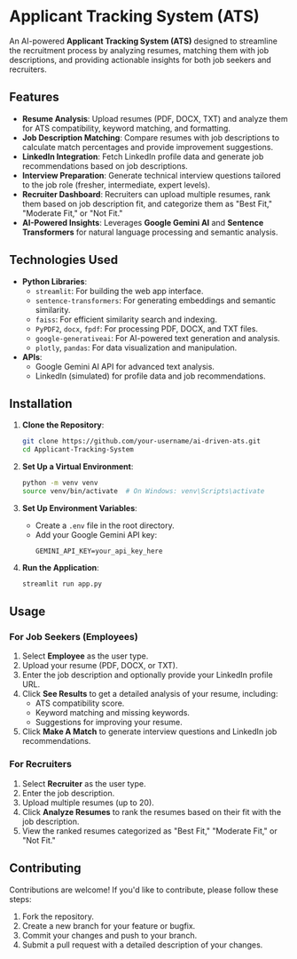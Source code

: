 # Applicant Tracking System (ATS)

An AI-powered **Applicant Tracking System (ATS)** designed to streamline the recruitment process by analyzing resumes, matching them with job descriptions, and providing actionable insights for both job seekers and recruiters.

## Features

- **Resume Analysis**: Upload resumes (PDF, DOCX, TXT) and analyze them for ATS compatibility, keyword matching, and formatting.
- **Job Description Matching**: Compare resumes with job descriptions to calculate match percentages and provide improvement suggestions.
- **LinkedIn Integration**: Fetch LinkedIn profile data and generate job recommendations based on job descriptions.
- **Interview Preparation**: Generate technical interview questions tailored to the job role (fresher, intermediate, expert levels).
- **Recruiter Dashboard**: Recruiters can upload multiple resumes, rank them based on job description fit, and categorize them as "Best Fit," "Moderate Fit," or "Not Fit."
- **AI-Powered Insights**: Leverages **Google Gemini AI** and **Sentence Transformers** for natural language processing and semantic analysis.

## Technologies Used

- **Python Libraries**:
  - `streamlit`: For building the web app interface.
  - `sentence-transformers`: For generating embeddings and semantic similarity.
  - `faiss`: For efficient similarity search and indexing.
  - `PyPDF2`, `docx`, `fpdf`: For processing PDF, DOCX, and TXT files.
  - `google-generativeai`: For AI-powered text generation and analysis.
  - `plotly`, `pandas`: For data visualization and manipulation.
- **APIs**:
  - Google Gemini AI API for advanced text analysis.
  - LinkedIn (simulated) for profile data and job recommendations.

## Installation

1. **Clone the Repository**:
   ```bash
   git clone https://github.com/your-username/ai-driven-ats.git
   cd Applicant-Tracking-System
   ```

2. **Set Up a Virtual Environment**:
   ```bash
   python -m venv venv
   source venv/bin/activate  # On Windows: venv\Scripts\activate
   ```


3. **Set Up Environment Variables**:
   - Create a `.env` file in the root directory.
   - Add your Google Gemini API key:
     ```plaintext
     GEMINI_API_KEY=your_api_key_here
     ```

4. **Run the Application**:
   ```bash
   streamlit run app.py
   ```

## Usage

### For Job Seekers (Employees)
1. Select **Employee** as the user type.
2. Upload your resume (PDF, DOCX, or TXT).
3. Enter the job description and optionally provide your LinkedIn profile URL.
4. Click **See Results** to get a detailed analysis of your resume, including:
   - ATS compatibility score.
   - Keyword matching and missing keywords.
   - Suggestions for improving your resume.
5. Click **Make A Match** to generate interview questions and LinkedIn job recommendations.

### For Recruiters
1. Select **Recruiter** as the user type.
2. Enter the job description.
3. Upload multiple resumes (up to 20).
4. Click **Analyze Resumes** to rank the resumes based on their fit with the job description.
5. View the ranked resumes categorized as "Best Fit," "Moderate Fit," or "Not Fit."


## Contributing

Contributions are welcome! If you'd like to contribute, please follow these steps:
1. Fork the repository.
2. Create a new branch for your feature or bugfix.
3. Commit your changes and push to your branch.
4. Submit a pull request with a detailed description of your changes.




